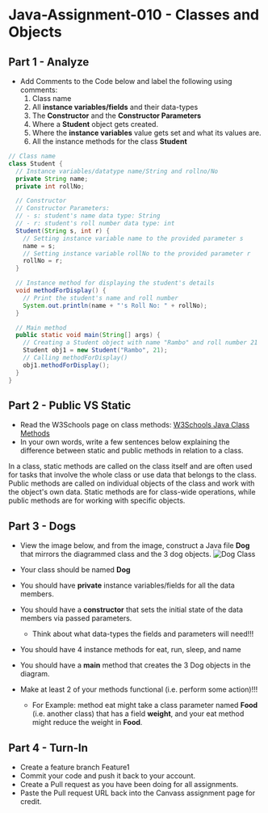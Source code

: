 # Java-Assignment-010 - Classes and Objects

## Part 1 - Analyze
* Add Comments to the Code below and label the following using comments:
  1. Class name
  2. All **instance variables/fields** and their data-types
  3. The **Constructor** and the **Constructor Parameters**
  4. Where a **Student** object gets created.
  5. Where the **instance variables** value gets set and what its values are.
  6. All the instance methods for the class **Student**

```java
// Class name
class Student {
  // Instance variables/datatype name/String and rollno/No
  private String name;
  private int rollNo;

  // Constructor
  // Constructor Parameters:
  // - s: student's name data type: String
  // - r: student's roll number data type: int
  Student(String s, int r) {
    // Setting instance variable name to the provided parameter s
    name = s;
    // Setting instance variable rollNo to the provided parameter r
    rollNo = r;
  }

  // Instance method for displaying the student's details
  void methodForDisplay() {
    // Print the student's name and roll number
    System.out.println(name + "'s Roll No: " + rollNo);
  }

  // Main method
  public static void main(String[] args) {
    // Creating a Student object with name "Rambo" and roll number 21
    Student obj1 = new Student("Rambo", 21);
    // Calling methodForDisplay() 
    obj1.methodForDisplay();
  }
}
```

## Part 2 - Public VS Static

* Read the W3Schools page on class methods: [W3Schools Java Class Methods](https://www.w3schools.com/java/java_class_methods.asp)
* In your own words, write a few sentences below explaining the difference between static and public methods in relation to a class.


In a class, static methods are called on the class itself and are often used for tasks that involve the whole class or 
use data that belongs to the class. Public methods are called on individual objects of the class and work with the object's 
own data. Static methods are for class-wide operations, while public methods are for working with specific objects.

## Part 3 - Dogs

* View the image below, and from the image, construct a Java file **Dog** that mirrors the diagrammed class and the 3 dog objects.
![Dog Class](images/ClassVSObject.png)

* Your class should be named **Dog**
* You should have **private** instance variables/fields for all the data members.
* You should have a **constructor** that sets the initial state of the data members via passed parameters.
    * Think about what data-types the fields and parameters will need!!!
* You should have 4 instance methods for eat, run, sleep, and name
* You should have a **main** method that creates the 3 Dog objects in the diagram.
* Make at least 2 of your methods functional (i.e. perform some action)!!!
    * For Example: method eat might take a class parameter named **Food** (i.e. another class) that has a field **weight**, and your eat method might reduce the weight in **Food**.

## Part 4 - Turn-In

* Create a feature branch Feature1
* Commit your code and push it back to your account.
* Create a Pull request as you have been doing for all assignments.
* Paste the Pull request URL back into the Canvass assignment page for credit.
